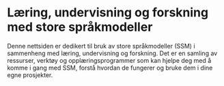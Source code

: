 # Læring, undervisning og forskning med store språkmodeller

Denne nettsiden er dedikert til bruk av store språkmodeller (SSM) i sammenheng med læring, undervisning og forskning.
Det er en samling av ressurser, verktøy og opplæringsprogrammer som kan hjelpe deg med å komme i gang med SSM, forstå hvordan de fungerer og bruke dem i dine egne prosjekter.